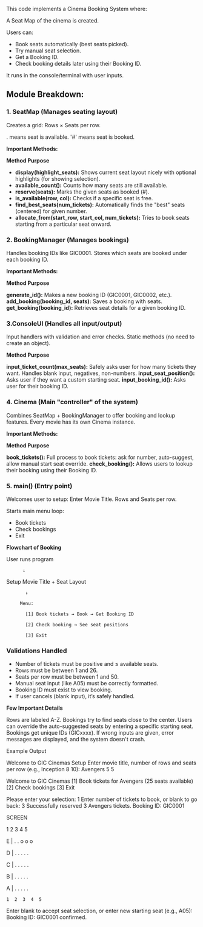 This code implements a Cinema Booking System where:

A Seat Map of the cinema is created.

Users can:

* Book seats automatically (best seats picked).
* Try manual seat selection.
* Get a Booking ID.
* Check booking details later using their Booking ID.

It runs in the console/terminal with user inputs.

## **Module Breakdown:**

### 1. SeatMap (Manages seating layout)

Creates a grid: Rows × Seats per row.

   . means seat is available.
   '#' means seat is booked.

**Important Methods:**

**Method	Purpose**

* **display(highlight_seats):** Shows current seat layout nicely with optional highlights (for showing selection).
* **available_count():** Counts how many seats are still available.
* **reserve(seats):** Marks the given seats as booked (#).
* **is_available(row, col):** Checks if a specific seat is free.
* **find_best_seats(num_tickets):** Automatically finds the "best" seats (centered) for given number.
* **allocate_from(start_row, start_col, num_tickets):** Tries to book seats starting from a particular seat onward.


### 2. BookingManager (Manages bookings)

Handles booking IDs like GIC0001.
Stores which seats are booked under each booking ID.

**Important Methods:**

**Method	Purpose**

**generate_id():**	Makes a new booking ID (GIC0001, GIC0002, etc.).
**add_booking(booking_id, seats):**	Saves a booking with seats.
**get_booking(booking_id):** Retrieves seat details for a given booking ID.


### 3.ConsoleUI (Handles all input/output)

Input handlers with validation and error checks.
Static methods (no need to create an object).

**Method	Purpose**

**input_ticket_count(max_seats):**	Safely asks user for how many tickets they want. Handles blank input, negatives, non-numbers.
**input_seat_position():**	Asks user if they want a custom starting seat.
**input_booking_id():**	Asks user for their booking ID.

### 4. Cinema (Main "controller" of the system)

Combines SeatMap + BookingManager to offer booking and lookup features.
Every movie has its own Cinema instance.

**Important Methods:**

**Method	Purpose**

**book_tickets():**	Full process to book tickets: ask for number, auto-suggest, allow manual start seat override.
**check_booking():** Allows users to lookup their booking using their Booking ID.


### 5. **main() (Entry point)**

Welcomes user to setup:
 Enter Movie Title.
 Rows and Seats per row.
 
Starts main menu loop:
* Book tickets
* Check bookings
* Exit

**Flowchart of Booking**

User runs program

          ↓
 
 Setup Movie Title + Seat Layout
    
           ↓
 
         Menu:
  
           [1] Book tickets → Book → Get Booking ID
           
           [2] Check booking → See seat positions
          
           [3] Exit


### Validations Handled

* Number of tickets must be positive and ≤ available seats.
* Rows must be between 1 and 26.
* Seats per row must be between 1 and 50.
* Manual seat input (like A05) must be correctly formatted.
* Booking ID must exist to view booking.
* If user cancels (blank input), it’s safely handled.

**Few Important Details**

Rows are labeled A-Z.
Bookings try to find seats close to the center.
Users can override the auto-suggested seats by entering a specific starting seat.
Bookings get unique IDs (GICxxxx).
If wrong inputs are given, error messages are displayed, and the system doesn't crash.

Example Output

Welcome to GIC Cinemas Setup
Enter movie title, number of rows and seats per row (e.g., Inception 8 10): Avengers 5 5

Welcome to GIC Cinemas
[1] Book tickets for Avengers (25 seats available)
[2] Check bookings
[3] Exit

Please enter your selection: 1
Enter number of tickets to book, or blank to go back: 3
Successfully reserved 3 Avengers tickets. Booking ID: GIC0001

   SCREEN
   
  1  2  3  4  5

E | .  .  o  o  o

D | .  .  .  .  .

C | .  .  .  .  .

B |                                                                                                                                                                                                                         .  .  .  .  .

A | .  .  .  .  .

    1  2  3  4  5

Enter blank to accept seat selection, or enter new starting seat (e.g., A05): 
Booking ID: GIC0001 confirmed.
